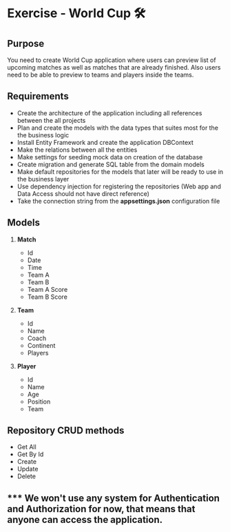 ﻿# Exercise - World Cup 🛠

## Purpose
You need to create World Cup application where users can preview list of upcoming matches as well as matches that are already finished. Also users need to be able to preview to teams and players inside the teams. 

## Requirements

- Create the architecture of the application including all references between the all projects
- Plan and create the models with the data types that suites most for the the business logic
- Install Entity Framework and create the application DBContext
- Make the relations between all the entities
- Make settings for seeding mock data on creation of the database
- Create migration and generate SQL table from the domain models
- Make default repositories for the models that later will be ready to use in the business layer
- Use dependency injection for registering the repositories (Web app and Data Access should not have direct reference)
- Take the connection string from the **appsettings.json** configuration file

## Models 
1. **Match**
	- Id
	- Date
	- Time
	- Team A
	- Team B
	- Team A Score
	- Team B Score

2. **Team**  
	- Id
	- Name
	- Coach
	- Continent
	- Players

3. **Player**
	- Id
	- Name
	- Age
	- Position
	- Team

## Repository CRUD methods

-	Get All
-	Get By Id
-	Create
-	Update
-	Delete

## *** We won't use any system for Authentication and Authorization for now, that means that anyone can access the application.




